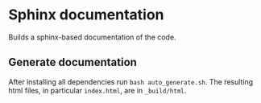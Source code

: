 # Sphinx documentation

Builds a sphinx-based documentation of the code.

## Generate documentation

After installing all dependencies run `bash auto_generate.sh`. The resulting html files, in particular `index.html`, are in `_build/html`.
